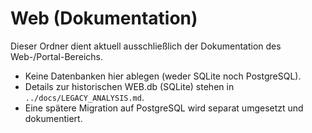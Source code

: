 # Web (Dokumentation)

Dieser Ordner dient aktuell ausschließlich der Dokumentation des Web-/Portal-Bereichs. 

- Keine Datenbanken hier ablegen (weder SQLite noch PostgreSQL).
- Details zur historischen WEB.db (SQLite) stehen in `../docs/LEGACY_ANALYSIS.md`.
- Eine spätere Migration auf PostgreSQL wird separat umgesetzt und dokumentiert.
